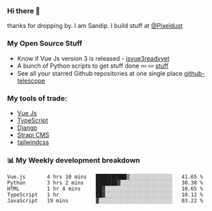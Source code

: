 ### Hi there 👋

thanks for dropping by.
I am Sandip. I build stuff at [@Pixeldust](github.com/pixeldust-in/)

###  **My Open Source Stuff**

 - Know if Vue Js version 3 is released -  [isvue3readyyet](https://github.com/sandiprb/isvue3readyyet)
 - A bunch of Python scripts to get stuff done 💤 💤 [stuff](https://github.com/sandiprb/stuff)
 - See all your starred Github repositories at one single place [github-telescope](https://github.com/sandiprb/github-telescope)



###  **My tools of trade:**
 - [Vue Js](https://github.com/vuejs/vue/)
 - [TypeScript](https://github.com/microsoft/TypeScript)
 - [Django](github.com/django/django)
 - [Strapi CMS](github.com/strapi/strapi)
 - [tailwindcss](https://github.com/tailwindlabs/tailwindcss)


###  📊 **My Weekly development breakdown**
<!--START_SECTION:waka-->
```text
Vue.js       4 hrs 10 mins   ██████████▒░░░░░░░░░░░░░░   41.65 % 
Python       3 hrs 2 mins    ███████▓░░░░░░░░░░░░░░░░░   30.38 % 
HTML         1 hr 4 mins     ██▓░░░░░░░░░░░░░░░░░░░░░░   10.65 % 
TypeScript   1 hr            ██▓░░░░░░░░░░░░░░░░░░░░░░   10.12 % 
JavaScript   19 mins         ▓░░░░░░░░░░░░░░░░░░░░░░░░   03.22 % 
```
<!--END_SECTION:waka-->
